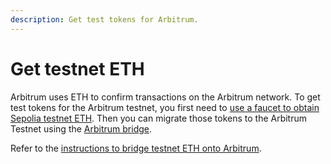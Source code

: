 ```yaml
---
description: Get test tokens for Arbitrum.
---
```


# Get testnet ETH

Arbitrum uses ETH to confirm transactions on the Arbitrum network. To get test tokens for the Arbitrum testnet, you
first need to [use a faucet to obtain Sepolia testnet ETH](https://www.infura.io/faucet/sepolia). Then you can migrate those
tokens to the Arbitrum Testnet using the [Arbitrum bridge](https://bridge.arbitrum.io).

Refer to the [instructions to bridge testnet ETH onto Arbitrum](https://docs.arbitrum.io/getting-started-users).
